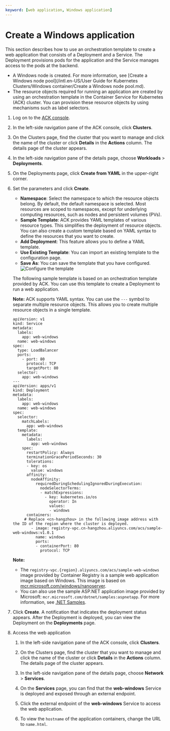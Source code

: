 ```yaml
---
keyword: [web application, Windows application]
---
```


# Create a Windows application

This section describes how to use an orchestration template to create a web application that consists of a Deployment and a Service. The Deployment provisions pods for the application and the Service manages access to the pods at the backend.

-   A Windows node is created. For more information, see [Create a Windows node pool](/intl.en-US/User Guide for Kubernetes Clusters/Windows container/Create a Windows node pool.md).
-   The resource objects required for running an application are created by using an orchestration template in the Container Service for Kubernetes \(ACK\) cluster. You can provision these resource objects by using mechanisms such as label selectors.

1.  Log on to the [ACK console](https://cs.console.aliyun.com).

2.  In the left-side navigation pane of the ACK console, click **Clusters**.

3.  On the Clusters page, find the cluster that you want to manage and click the name of the cluster or click **Details** in the **Actions** column. The details page of the cluster appears.

4.  In the left-side navigation pane of the details page, choose **Workloads** \> **Deployments**.

5.  On the Deployments page, click **Create from YAML** in the upper-right corner.

6.  Set the parameters and click **Create**.

    -   **Namespace**: Select the namespace to which the resource objects belong. By default, the default namespace is selected. Most resources are scoped to namespaces, except for underlying computing resources, such as nodes and persistent volumes \(PVs\).
    -   **Sample Template**: ACK provides YAML templates of various resource types. This simplifies the deployment of resource objects. You can also create a custom template based on YAML syntax to define the resources that you want to create.
    -   **Add Deployment**: This feature allows you to define a YAML template.
    -   **Use Existing Template**: You can import an existing template to the configuration page.
    -   **Save As**: You can save the template that you have configured.
    ![Configure the template](https://help-static-aliyun-doc.aliyuncs.com/assets/img/en-US/6365359951/p41759.png)

    The following sample template is based on an orchestration template provided by ACK. You can use this template to create a Deployment to run a web application.

    **Note:** ACK supports YAML syntax. You can use the `---` symbol to separate multiple resource objects. This allows you to create multiple resource objects in a single template.

    ```
    apiVersion: v1
    kind: Service
    metadata:
      labels:
        app: web-windows
      name: web-windows
    spec:
      type: LoadBalancer
      ports:
        - port: 80
          protocol: TCP
          targetPort: 80
      selector:
        app: web-windows
    ---
    apiVersion: apps/v1
    kind: Deployment
    metadata:
      labels:
        app: web-windows
      name: web-windows
    spec:
      selector:
        matchLabels:
          app: web-windows
      template:
        metadata:
          labels:
            app: web-windows
        spec:
          restartPolicy: Always
          terminationGracePeriodSeconds: 30
          tolerations:
          - key: os
            value: windows
          affinity:
            nodeAffinity:
              requiredDuringSchedulingIgnoredDuringExecution:
                nodeSelectorTerms:
                - matchExpressions:
                  - key: kubernetes.io/os
                    operator: In
                    values:
                    - windows
          containers:
         # Replace <cn-hangzhou> in the following image address with the ID of the region where the cluster is deployed. 
            - image: registry-vpc.cn-hangzhou.aliyuncs.com/acs/sample-web-windows:v1.0.1
              name: windows
              ports:
              - containerPort: 80
                protocol: TCP
    ```

    **Note:**

    -   The `registry-vpc.{region}.aliyuncs.com/acs/sample-web-windows` image provided by Container Registry is a sample web application image based on Windows. This image is based on [mcr.microsoft.com/windows/nanoserver](https://hub.docker.com/_/microsoft-windows-nanoserver).
    -   You can also use the sample ASP.NET application image provided by Microsoft: `mcr.microsoft.com/dotnet/samples:aspnetapp`. For more information, see [.NET Samples](https://hub.docker.com/_/microsoft-dotnet-samples).
7.  Click **Create**. A notification that indicates the deployment status appears. After the Deployment is deployed, you can view the Deployment on the **Deployments** page.

8.  Access the web application

    1.  In the left-side navigation pane of the ACK console, click **Clusters**.

    2.  On the Clusters page, find the cluster that you want to manage and click the name of the cluster or click **Details** in the **Actions** column. The details page of the cluster appears.

    3.  In the left-side navigation pane of the details page, choose **Network** \> **Services**.

    4.  On the **Services** page, you can find that the **web-windows** Service is deployed and exposed through an external endpoint.

    5.  Click the external endpoint of the **web-windows** Service to access the web application.

    6.  To view the `hostname` of the application containers, change the URL to `name.html`.


